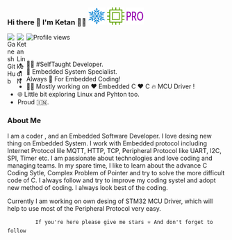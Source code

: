 ### Hi there 👋 I'm Ketan 🙋‍♂️       <a href='https://archiveprogram.github.com/'><img src='https://raw.githubusercontent.com/acervenky/animated-github-badges/master/assets/acbadge.gif' width='40' height='40'></a> <a href='https://docs.github.com/en/developers'><img src='https://raw.githubusercontent.com/acervenky/animated-github-badges/master/assets/devbadge.gif' width='40' height='40'></a> <a href='https://github.com/pricing'><img src='https://raw.githubusercontent.com/acervenky/animated-github-badges/master/assets/pro.gif' width='40' height='40'></a>

<a href="https://www.github.com/Ketan1993/">
  <img align="left" alt="Ganesh GitHub " width="22px" src="https://raw.githubusercontent.com/hiverkiya/hiverkiya/master/images/github.svg" />
</a>
<a href="https://www.linkedin.com/in/ketan-vadodariya-558417ab/">
  <img align="left" alt="Ketan LinkedIN" width="22px" src="https://raw.githubusercontent.com/hiverkiya/hiverkiya/master/images/linkedin.svg" />
</a> 


![Profile views](https://gpvc.arturio.dev/Ketan1993)

</br>


- 👨‍💻 #SelfTaught Developer.
- 📱 Embedded System Specialist.
- Always :battery: For Embedded Coding!
- 👨‍💻 Mostly working on ❤️ Embedded C  ❤️ C 🔥 MCU Driver !
- 🌐 Little bit exploring Linux and Pyhton too.
- Proud 🇮🇳.

### About Me
I am a coder , and an Embedded Software Developer. I love desing new thing on Embedded System. I work with Embedded protocol including Internet Protocol lile MQTT, HTTP, TCP, Peripheral Protocol like UART, I2C, SPI, Timer etc. I am passionate about technologies and love coding and managing teams. In my spare time, I like to learn about the advance C Coding Sytle, Complex Problem of Pointer and try to solve the more difficult code of C. I always follow and try to improve my coding systel and adopt new method of coding. I always look best of the coding.

Currently I am working on own desing of STM32 MCU Driver, which will help to use most of the Peripheral Protocol very easy.

```
         If you're here please give me stars ⭐ And don't forget to follow
```
